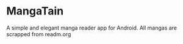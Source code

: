 # MangaTain
A simple and elegant manga reader app for Android. All mangas are scrapped from readm.org
